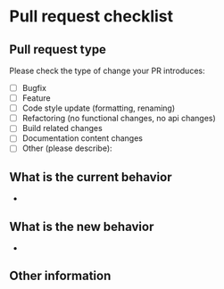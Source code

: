 # Pull request checklist

## Pull request type

<!-- Please do not submit updates to dependencies unless it fixes an issue. -->

<!-- Please try to limit your pull request to one type submit multiple pull
requests if needed. -->

Please check the type of change your PR introduces:

- [ ] Bugfix
- [ ] Feature
- [ ] Code style update (formatting, renaming)
- [ ] Refactoring (no functional changes, no api changes)
- [ ] Build related changes
- [ ] Documentation content changes
- [ ] Other (please describe):

## What is the current behavior

<!-- Please describe the current behavior that you are modifying or link to a
relevant issue. -->

-

## What is the new behavior

<!-- Please describe the behavior or changes that are being added by this PR. -->

-

## Other information

<!-- Any other information that is important to this PR such as screenshots
of how the component looks before and after the change. -->
